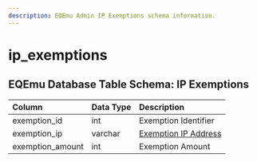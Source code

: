```yaml
---
description: EQEmu Admin IP Exemptions schema information.
---
```


# ip\_exemptions

## EQEmu Database Table Schema: IP Exemptions

| Column | Data Type | Description |
| :--- | :--- | :--- |
| exemption\_id | int | Exemption Identifier |
| exemption\_ip | varchar | [Exemption IP Address](../account/account_ip.md) |
| exemption\_amount | int | Exemption Amount |

